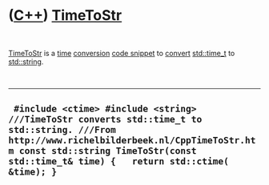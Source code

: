 
 

 

 

 

 

([C++](Cpp.md)) [TimeToStr](CppTimeToStr.md)
==============================================

 

[TimeToStr](CppTimeToStr.md) is a [time](CppTime.md)
[conversion](CppConvert.md) [code snippet](CppCodeSnippets.md) to
[convert](CppConvert.md) [std::time\_t](CppTime_t.md) to
[std::string](CppStdString.md).

 

  ----------------------------------------------------------------------------------------------------------------------------------------------------------------------------------------------------------------------------------------
  ` #include <ctime> #include <string>  ///TimeToStr converts std::time_t to std::string. ///From http://www.richelbilderbeek.nl/CppTimeToStr.htm const std::string TimeToStr(const std::time_t& time) {   return std::ctime( &time); }`
  ----------------------------------------------------------------------------------------------------------------------------------------------------------------------------------------------------------------------------------------

 

 

 

 

 

 

